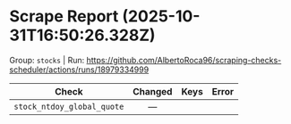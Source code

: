 # Scrape Report (2025-10-31T16:50:26.328Z)

Group: `stocks`  |  Run: https://github.com/AlbertoRoca96/scraping-checks-scheduler/actions/runs/18979334999

| Check | Changed | Keys | Error |
|---|:---:|:--|:--|
| `stock_ntdoy_global_quote` | — |  |  |
